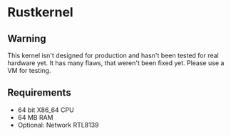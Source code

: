 # Rustkernel
## Warning
This kernel isn't designed for production and hasn't been tested
for real hardware yet. It has many flaws, that weren't been fixed yet.
Please use a VM for testing.
## Requirements
* 64 bit X86_64 CPU
* 64 MB RAM
* Optional: Network RTL8139
